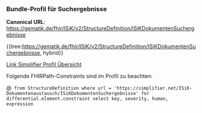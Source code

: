 ### Bundle-Profil für Suchergebnisse
**Canonical URL**: https://gematik.de/fhir/ISiK/v2/StructureDefinition/ISiKDokumentenSuchergebnisse

{{tree:https://gematik.de/fhir/ISiK/v2/StructureDefinition/ISiKDokumentenSuchergebnisse, hybrid}}

[Link Simplifier Profil Übersicht](https://simplifier.net/ISiK-Dokumentenaustausch/ISiKDokumentenSuchergebnisse)

Folgende FHIRPath-Constraints sind im Profil zu beachten:

@``` from StructureDefinition where url = 'https://simplifier.net/ISiK-Dokumentenaustausch/ISiKDokumentenSuchergebnisse' for differential.element.constraint select key, severity, human, expression```
